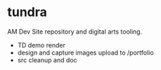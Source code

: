 # tundra

AM Dev Site repository and digital arts tooling.

* TD demo render
* design and capture images upload to /portfolio
* src cleanup and doc